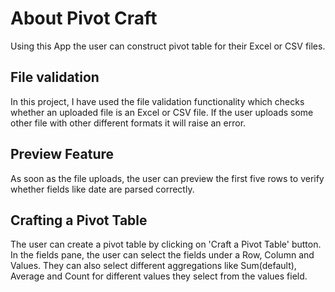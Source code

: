 # About Pivot Craft
Using this App the user can construct pivot table for their Excel or CSV files.

## File validation

In this project, I have used the file validation functionality which checks whether an uploaded file is an Excel or CSV file. If the user uploads some other file with other different formats it will raise an error.

## Preview Feature

As soon as the file uploads, the user can preview the first five rows to verify whether fields like date are parsed correctly.

## Crafting a Pivot Table

The user can create a pivot table by clicking on 'Craft a Pivot Table' button.
In the fields pane, the user can select the fields under a Row, Column and Values.
They can also select different aggregations like Sum(default), Average and Count for different values they select from the values field.
